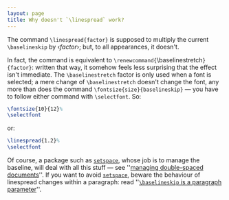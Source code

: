 ```yaml
---
layout: page
title: Why doesn't `\linespread` work?
---
```


The command `\linespread{factor}` is supposed to multiply
the current `\baselineskip` by &lsaquo;_factor_&rsaquo;; but, to all
appearances, it doesn't.

In fact, the command is equivalent to
`\renewcommand{`\baselinestretch`}{factor}`: written that
way, it somehow feels less surprising that the effect isn't immediate.
The `\baselinestretch` factor is only used when a font is selected;
a mere change of `\baselinestretch` doesn't change the font, any
more than does the command
`\fontsize{size}{baselineskip}`&nbsp;&mdash; you have to follow
either command with `\selectfont`.  So:
```latex
\fontsize{10}{12}%
\selectfont
```
or:
```latex
\linespread{1.2}%
\selectfont
```
Of course, a package such as [`setspace`](http://ctan.org/pkg/setspace), whose job is to
manage the baseline, will deal with all this stuff&nbsp;&mdash; see
''[managing double-spaced documents](./FAQ-linespace.html)''.  If
you want to avoid [`setspace`](http://ctan.org/pkg/setspace), beware the behaviour of
linespread changes within a paragraph: read 
''[`\baselineskip` is a paragraph parameter](./FAQ-baselinepar.html)''.

